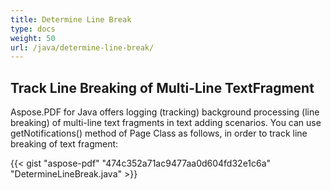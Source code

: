 ```yaml
---
title: Determine Line Break
type: docs
weight: 50
url: /java/determine-line-break/
---
```


## **Track Line Breaking of Multi-Line TextFragment**
Aspose.PDF for Java offers logging (tracking) background processing (line breaking) of multi-line text fragments in text adding scenarios. You can use getNotifications() method of Page Class as follows, in order to track line breaking of text fragment:

{{< gist "aspose-pdf" "474c352a71ac9477aa0d604fd32e1c6a" "DetermineLineBreak.java" >}}
